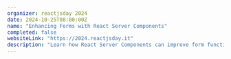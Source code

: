 ```yaml
---
organizer: reactjsday 2024
date: 2024-10-25T08:00:00Z
name: "Enhancing Forms with React Server Components"
completed: false
websiteLink: "https://2024.reactjsday.it"
description: "Learn how React Server Components can improve form functionality, with insights on benefits like faster load times and streamlined server-side processing. Discover practical strategies for integrating RSC into forms to enhance user experience and simplify front-end complexities."
---
```

